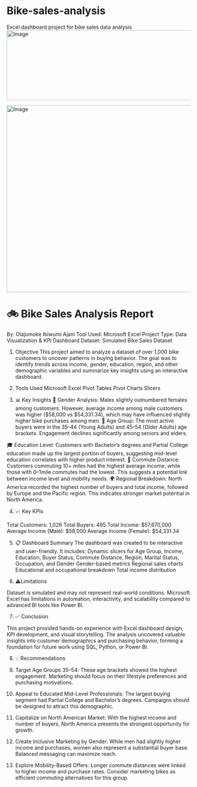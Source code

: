 # Bike-sales-analysis
Excel dashboard project for bike sales data analysis
<img width="1366" height="191" alt="Image" src="https://github.com/user-attachments/assets/92be5864-4e64-402f-a66a-1ecb7d8cad98" />

<img width="1236" height="510" alt="Image" src="https://github.com/user-attachments/assets/2e26821a-1653-443e-9247-e91dc7a4b347" />

# 🚲 Bike Sales Analysis Report
By: Olajumoke Ibiwumi Ajani
Tool Used: Microsoft Excel
Project Type: Data Visualization & KPI Dashboard
Dataset: Simulated Bike Sales Dataset

 1. Objective
This project aimed to analyze a dataset of over 1,000 bike customers to uncover patterns in buying behavior. The goal was to identify trends across income, gender, education, region, and other demographic variables and summarize key insights using an interactive dashboard.

 2. Tools Used
Microsoft Excel
Pivot Tables
Pivot Charts
Slicers

3. 📊 Key Insights
🧍 Gender Analysis:
Males slightly outnumbered females among customers. However, average income among male customers was higher ($58,000 vs $54,331.34), which may have influenced slightly higher bike purchases among men.
👥 Age Group:
The most active buyers were in the 35–44 (Young Adults) and 45–54 (Older Adults) age brackets. Engagement declines significantly among seniors and elders.

🎓 Education Level:
Customers with Bachelor’s degrees and Partial College education made up the largest portion of buyers, suggesting mid-level education correlates with higher product interest.
🚗 Commute Distance:
Customers commuting 10+ miles had the highest average income, while those with 0–1mile commutes had the lowest. This suggests a potential link between income level and mobility needs.
🌍 Regional Breakdown:
North America recorded the highest number of buyers and total income, followed by Europe and the Pacific region. This indicates stronger market potential in North America.

4. 📈 Key KPIs

Total Customers: 1,026
Total Buyers: 495
Total Income: $57,670,000
Average Income (Male): $58,000
Average Income (Female): $54,331.34

 5. 📋 Dashboard Summary
The dashboard was created to be interactive and user-friendly. It includes:
Dynamic slicers for Age Group, Income, Education, Buyer Status, Commute Distance, Region, Marital Status, Occupation, and Gender
Gender-based metrics
Regional sales charts
Educational and occupational breakdown
Total income distribution

6. ⚠️Limitations

Dataset is simulated and may not represent real-world conditions.
Microsoft Excel has limitations in automation, interactivity, and scalability compared to advanced BI tools like Power BI.

7. ✅ Conclusion

This project provided hands-on experience with Excel dashboard design, KPI development, and visual storytelling. The analysis uncovered valuable insights into customer demographics and purchasing behavior, forming a foundation for future work using SQL, Python, or Power BI.

8. 💡 Recommendations

1. Target Age Groups 35–54: These age brackets showed the highest engagement. Marketing should focus on their lifestyle preferences and purchasing motivations.
2. Appeal to Educated Mid-Level Professionals: The largest buying segment had Partial College and Bachelor’s degrees. Campaigns should be designed to attract this demographic.
3. Capitalize on North American Market: With the highest income and number of buyers, North America presents the strongest opportunity for growth.
4. Create Inclusive Marketing by Gender: While men had slightly higher income and purchases, women also represent a substantial buyer base. Balanced messaging can maximize reach.
5. Explore Mobility-Based Offers: Longer commute distances were linked to higher income and purchase rates. Consider marketing bikes as efficient commuting alternatives for this group.

